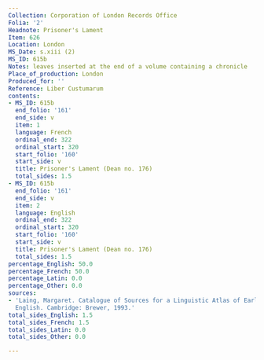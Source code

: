 ```yaml
---
Collection: Corporation of London Records Office
Folia: '2'
Headnote: Prisoner's Lament
Item: 626
Location: London
MS_Date: s.xiii (2)
MS_ID: 615b
Notes: leaves inserted at the end of a volume containing a chronicle
Place_of_production: London
Produced_for: ''
Reference: Liber Custumarum
contents:
- MS_ID: 615b
  end_folio: '161'
  end_side: v
  item: 1
  language: French
  ordinal_end: 322
  ordinal_start: 320
  start_folio: '160'
  start_side: v
  title: Prisoner's Lament (Dean no. 176)
  total_sides: 1.5
- MS_ID: 615b
  end_folio: '161'
  end_side: v
  item: 2
  language: English
  ordinal_end: 322
  ordinal_start: 320
  start_folio: '160'
  start_side: v
  title: Prisoner's Lament (Dean no. 176)
  total_sides: 1.5
percentage_English: 50.0
percentage_French: 50.0
percentage_Latin: 0.0
percentage_Other: 0.0
sources:
- 'Laing, Margaret. Catalogue of Sources for a Linguistic Atlas of Early Medieval
  English. Cambridge: Brewer, 1993.'
total_sides_English: 1.5
total_sides_French: 1.5
total_sides_Latin: 0.0
total_sides_Other: 0.0

---
```


